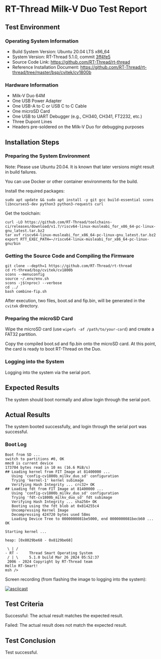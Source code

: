 # RT-Thread Milk-V Duo Test Report

## Test Environment

### Operating System Information

- Build System Version: Ubuntu 20.04 LTS x86_64
- System Version: RT-Thread 5.1.0, commit [3ff4fe5](https://github.com/RT-Thread/rt-thread/commit/3ff4fe5395516eb734b2cead9cc50f35e54f6511)
- Source Code Link: https://github.com/RT-Thread/rt-thread
- Reference Installation Document: https://github.com/RT-Thread/rt-thread/tree/master/bsp/cvitek/cv1800b

### Hardware Information

- Milk-V Duo 64M
- One USB Power Adapter
- One USB-A to C or USB C to C Cable
- One microSD Card
- One USB to UART Debugger (e.g., CH340, CH341, FT2232, etc.)
- Three Dupont Lines
- Headers pre-soldered on the Milk-V Duo for debugging purposes

## Installation Steps

### Preparing the System Environment

Note: Please use Ubuntu 20.04. It is known that later versions might result in build failures.

You can use Docker or other container environments for the build.

Install the required packages:

```shell
sudo apt update && sudo apt install -y git gcc build-essential scons libncurses5-dev python3 python3-requests curl
```

Get the toolchain:

```shell
curl -LO https://github.com/RT-Thread/toolchains-ci/releases/download/v1.7/riscv64-linux-musleabi_for_x86_64-pc-linux-gnu_latest.tar.bz2
tar xvf riscv64-linux-musleabi_for_x86_64-pc-linux-gnu_latest.tar.bz2
export RTT_EXEC_PATH=~/riscv64-linux-musleabi_for_x86_64-pc-linux-gnu/bin
```

### Getting the Source Code and Compiling the Firmware

```shell
git clone --depth=1 https://github.com/RT-Thread/rt-thread
cd rt-thread/bsp/cvitek/cv1800b
scons --menuconfig
source ~/.env/env.sh
scons -j$(nproc) --verbose
cd ../
bash combine-fip.sh
```

After execution, two files, boot.sd and fip.bin, will be generated in the `cvitek` directory.

### Preparing the microSD Card

Wipe the microSD card (use `wipefs -af /path/to/your-card`) and create a FAT32 partition.

Copy the compiled boot.sd and fip.bin onto the microSD card. At this point, the card is ready to boot RT-Thread on the Duo.

### Logging into the System

Logging into the system via the serial port.

## Expected Results

The system should boot normally and allow login through the serial port.

## Actual Results

The system booted successfully, and login through the serial port was successful.

### Boot Log

```log
Boot from SD ...                                                                                                                    
switch to partitions #0, OK                                                                                                         
mmc0 is current device                                                                                                              
173704 bytes read in 10 ms (16.6 MiB/s)                                                                                             
## Loading kernel from FIT Image at 81400000 ...                                                                                    
   Using 'config-cv1800b_milkv_duo_sd' configuration                                                                                
   Trying 'kernel-1' kernel subimage                                                                                                
   Verifying Hash Integrity ... crc32+ OK                                                                                           
## Loading fdt from FIT Image at 81400000 ...                                                                                       
   Using 'config-cv1800b_milkv_duo_sd' configuration                                                                                
   Trying 'fdt-cv1800b_milkv_duo_sd' fdt subimage                                                                                   
   Verifying Hash Integrity ... sha256+ OK                                                                                          
   Booting using the fdt blob at 0x814255c4                                                                                         
   Uncompressing Kernel Image                                                                                                       
   Decompressing 424720 bytes used 58ms                                                                                             
   Loading Device Tree to 0000000081be5000, end 0000000081becb60 ... OK                                                             
                                                                                                                                    
Starting kernel ...                                                                                                                 
                                                                                                                                    
heap: [0x8029be68 - 0x8129be68]                                                                                                     
                                                                                                                                    
 \ | /                                                                                                                              
- RT -     Thread Smart Operating System                                                                                            
 / | \     5.1.0 build Mar 26 2024 05:52:37                                                                                         
 2006 - 2024 Copyright by RT-Thread team                                                                                            
Hello RT-Smart!                                                                                                                     
msh />  
```

Screen recording (from flashing the image to logging into the system):

[![asciicast](https://asciinema.org/a/gbDJeUr3mdHNxd3mXev7UpBGl.svg)](https://asciinema.org/a/gbDJeUr3mdHNxd3mXev7UpBGl)

## Test Criteria

Successful: The actual result matches the expected result.

Failed: The actual result does not match the expected result.

## Test Conclusion

Test successful.
